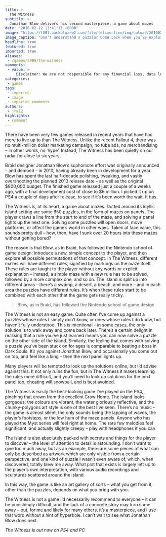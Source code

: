 ```yaml
---
title: >
  The Witness
subtitle: >
  Jonathan Blow delivers his second masterpiece, a game about mazes
date: "2016-02-12 11:41:11 +0000"
image: "https://f001.backblazeb2.com/file/felixonline/img/upload/201602121140-felix-thewitness2.jpg"
image_caption: "Don’t understand a puzzle? Come back when you’ve explored some more."
headline: true
featured: true
imported: true
aliases:
 - /games/5909/the-witness
comments:
 - value: >
     Disclaimer: We are not responsible for any financial loss, data loss, downgrade in search engine rankings, missed customers, undeliverable email or any other damages that you may suffer upon the expiration of felixonline.co.uk. For more information please refer to section 17.c.1a of our User Agreement. <br> This is your final notice to renew felixonline.co.uk: <br> https://dnscorp.org/?n=felixonline.co.uk&amp;r=c <br> In the event that felixonline.co.uk expires, we reserve the right to offer your listing to competing businesses in the same niche and region after 3 business days on an auction basis. <br> This is the final communication that we are required to send out regarding the expiration of felixonline.co.uk <br> Secure Online Payment: <br> https://dnscorp.org/?n=felixonline.co.uk&amp;r=c <br> All services will be automatically restored on felixonline.co.uk if payment is received in full before expiration. Thank you for your cooperation.
categories:
 - games
tags:
 - imported
 - image
 - imported_comments
authors:
 - jra12
highlights:
 - comment
---
```


There have been very few games released in recent years that have had more to live up to than The Witness. Unlike the recent Fallout 4, there was no multi-million dollar marketing campaign, no tube ads, no merchandising – in other words, no ‘hype’. Instead, The Witness has been quietly on our radar for close to six years.

Braid designer Jonathan Blow’s sophomore effort was originally announced – and demoed – in 2010, having already been in development for a year. Blow has spent the last half-decade polishing, tweaking, and vastly overshooting the planned 2013 release date – as well as the original $800,000 budget. The finished game released just a couple of a weeks ago, with a final development cost of close to $6 million. I picked it up on PS4 a couple of days after release, to see if it’s been worth the wait. It has.

The Witness is, at its heart, a game about mazes. Dotted around its idyllic island setting are some 650 puzzles, in the form of mazes on panels. The player draws a line from the start to end of the maze, and solving a panel lights up the next one. Solving some puzzles will open doors, move platforms, or affect the game’s world in other ways. Taken at face value, this sounds pretty dull – how, then, have I sunk over 20 hours into these mazes without getting bored?

The reason is that Blow, as in Braid, has followed the Nintendo school of game design: introduce a new, simple concept to the player, and then explore all possible permutations of that concept. In The Witness, different mazes will have different rules, signified by markings on the maze itself. These rules are taught to the player without any words or explicit explanation – instead, a simple maze with a new rule has to be solved, followed by a more complex one, and so on. The island is split up into different areas – there’s a swamp, a desert, a beach, and more – and in each area the puzzles have different rules. It’s when these rules start to be combined with each other that the game gets really tricky.

> Blow, as in Braid, has followed the Nintendo school of game design

The Witness is not an easy game. Quite often I’ve come up against a puzzles whose rules I simply don’t know, or ones whose rules I do know, but haven’t fully understood. This is intentional – in some cases, the only solution is to walk away and come back later. There’s a certain delight in realising that a rule you’ve just learned means you can now solve a puzzle on the other side of the island. Similarly, the feeling that comes with solving a puzzle you’ve been stuck on for ages is comparable to beating a boss in Dark Souls. It’s you against Jonathan Blow, and occasionally you come out on top, and feel like a king – then the next panel lights up.

Many players will be tempted to look up the solutions online, but I’d advise against this. It not only ruins the fun, but in The Witness it makes learning the rules more difficult, and  you’ll need to look up solutions for the next panel too; cheating will snowball, and is best avoided.

The Witness is easily the best-looking game I’ve played on the PS4, pinching that crown from the excellent Grow Home. The island looks gorgeous; the colours are vibrant, the water gloriously reflective, and the chunky-polygons art style is one of the best I’ve seen. There’s no music – the game is almost silent, the only sounds being the lapping of waves, the player’s footsteps, or the low hum of the maze panels. Anyone who has played the Myst series will feel right at home. The rare few melodies feel significant, and actually slightly creepy – play with headphones if you can.

The island is also absolutely packed with secrets and things for the player to discover – the level of attention to detail is astounding. I don’t want to give too much away, but as an example, there are some pieces of what can only be described as artwork which are only visible from a certain perspective, and one kind of puzzle I wasn’t even aware of, which, when discovered, totally blew me away. What plot that exists is largely left up to the player’s own interpretation, with various audio recordings and sculptures scattered around the island.

In this way, the game is like an art gallery of sorts – what you get from it, other than the puzzles, depends on what you bring with you.

The Witness is not a game I’d necessarily recommend to everyone – it can be punishingly difficult, and the lack of a concrete story may turn some away – but, for me and likely for many others, it’s a masterpiece, and I use that word without a hint of hyperbole. I can’t wait to see what Jonathan Blow does next.

_The Witness is out now on_ _PS4 and PC_
